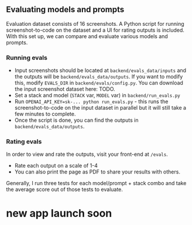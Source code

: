 ## Evaluating models and prompts

Evaluation dataset consists of 16 screenshots. A Python script for running screenshot-to-code on the dataset and a UI for rating outputs is included. With this set up, we can compare and evaluate various models and prompts.

### Running evals

- Input screenshots should be located at `backend/evals_data/inputs` and the outputs will be `backend/evals_data/outputs`. If you want to modify this, modify `EVALS_DIR` in `backend/evals/config.py`. You can download the input screenshot dataset here: TODO.
- Set a stack and model (`STACK` var, `MODEL` var) in `backend/run_evals.py`
- Run `OPENAI_API_KEY=sk-... python run_evals.py` - this runs the screenshot-to-code on the input dataset in parallel but it will still take a few minutes to complete.
- Once the script is done, you can find the outputs in `backend/evals_data/outputs`.

### Rating evals

In order to view and rate the outputs, visit your front-end at `/evals`.

- Rate each output on a scale of 1-4
- You can also print the page as PDF to share your results with others.

Generally, I run three tests for each model/prompt + stack combo and take the average score out of those tests to evaluate.
# new app launch soon